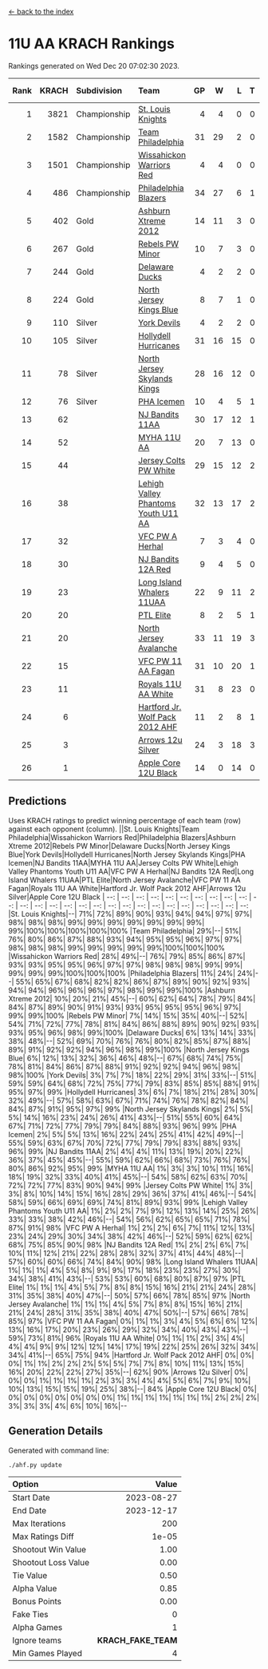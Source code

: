 [<- back to the index](readme.md)
# 11U AA KRACH Rankings
Rankings generated on Wed Dec 20 07:02:30 2023.

Rank|KRACH|Subdivision|Team|GP|W|L|T|OTW|OTL|SoS|Exp Wins|Win Diff
---:|---:|:---|:---|---:|---:|---:|---:|---:|---:|---:|---:|---:
1|3821|Championship|[St. Louis Knights](https://gamesheetstats.com/seasons/3659/teams/143319/schedule)|4|4|0|0|0|0|127|4.8|-0.0
2|1582|Championship|[Team Philadelphia](https://gamesheetstats.com/seasons/3659/teams/140788/schedule)|31|29|2|0|1|0|126|29.9|0.0
3|1501|Championship|[Wissahickon Warriors Red](https://gamesheetstats.com/seasons/3659/teams/140468/schedule)|4|4|0|0|1|0|48|4.8|-0.0
4|486|Championship|[Philadelphia Blazers](https://gamesheetstats.com/seasons/3659/teams/140785/schedule)|34|27|6|1|0|1|309|28.3|-0.0
5|402|Gold|[Ashburn Xtreme 2012](https://gamesheetstats.com/seasons/3659/teams/140775/schedule)|14|11|3|0|1|0|275|11.9|0.0
6|267|Gold|[Rebels PW Minor](https://gamesheetstats.com/seasons/3659/teams/140786/schedule)|10|7|3|0|0|0|263|7.9|0.0
7|244|Gold|[Delaware Ducks](https://gamesheetstats.com/seasons/3659/teams/140453/schedule)|4|2|2|0|0|0|456|2.9|0.0
8|224|Gold|[North Jersey Kings Blue](https://gamesheetstats.com/seasons/3659/teams/140459/schedule)|8|7|1|0|0|0|35|7.9|0.0
9|110|Silver|[York Devils](https://gamesheetstats.com/seasons/3659/teams/140469/schedule)|4|2|2|0|1|0|640|2.9|0.0
10|105|Silver|[Hollydell Hurricanes](https://gamesheetstats.com/seasons/3659/teams/140777/schedule)|31|16|15|0|1|2|463|16.9|0.0
11|78|Silver|[North Jersey Skylands Kings](https://gamesheetstats.com/seasons/3659/teams/140784/schedule)|28|16|12|0|2|2|198|16.9|0.0
12|76|Silver|[PHA Icemen](https://gamesheetstats.com/seasons/3659/teams/143313/schedule)|10|4|5|1|1|0|264|5.4|0.0
13|62||[NJ Bandits 11AA](https://gamesheetstats.com/seasons/3659/teams/140782/schedule)|30|17|12|1|0|2|138|18.4|0.0
14|52||[MYHA 11U AA](https://gamesheetstats.com/seasons/3659/teams/140781/schedule)|20|7|13|0|0|0|379|7.9|0.0
15|44||[Jersey Colts PW White](https://gamesheetstats.com/seasons/3659/teams/140778/schedule)|29|15|12|2|2|0|113|16.9|0.0
16|38||[Lehigh Valley Phantoms Youth U11 AA](https://gamesheetstats.com/seasons/3659/teams/140779/schedule)|32|13|17|2|1|1|314|14.9|0.0
17|32||[VFC PW A Herhal](https://gamesheetstats.com/seasons/3659/teams/140467/schedule)|7|3|4|0|1|1|100|3.9|0.0
18|30||[NJ Bandits 12A Red](https://gamesheetstats.com/seasons/3659/teams/140458/schedule)|9|4|5|0|0|0|39|4.9|0.0
19|23||[Long Island Whalers 11UAA](https://gamesheetstats.com/seasons/3659/teams/140780/schedule)|22|9|11|2|0|1|65|10.9|0.0
20|20||[PTL Elite](https://gamesheetstats.com/seasons/3659/teams/140462/schedule)|8|2|5|1|0|0|46|3.4|0.0
21|20||[North Jersey Avalanche](https://gamesheetstats.com/seasons/3659/teams/140783/schedule)|33|11|19|3|1|4|158|13.4|0.0
22|15||[VFC PW 11 AA Fagan](https://gamesheetstats.com/seasons/3659/teams/140789/schedule)|31|10|20|1|3|1|212|11.4|0.0
23|11||[Royals 11U AA White](https://gamesheetstats.com/seasons/3659/teams/140787/schedule)|31|8|23|0|1|0|294|8.9|0.0
24|6||[Hartford Jr. Wolf Pack 2012 AHF](https://gamesheetstats.com/seasons/3659/teams/140776/schedule)|11|2|8|1|0|0|36|3.4|0.0
25|3||[Arrows 12u Silver](https://gamesheetstats.com/seasons/3659/teams/140774/schedule)|24|3|18|3|0|1|58|5.4|0.0
26|1||[Apple Core 12U Black](https://gamesheetstats.com/seasons/3659/teams/140773/schedule)|14|0|14|0|0|0|325|0.9|0.0

## Predictions
Uses KRACH ratings to predict winning percentage of each team (row) against each opponent (column).
||St. Louis Knights|Team Philadelphia|Wissahickon Warriors Red|Philadelphia Blazers|Ashburn Xtreme 2012|Rebels PW Minor|Delaware Ducks|North Jersey Kings Blue|York Devils|Hollydell Hurricanes|North Jersey Skylands Kings|PHA Icemen|NJ Bandits 11AA|MYHA 11U AA|Jersey Colts PW White|Lehigh Valley Phantoms Youth U11 AA|VFC PW A Herhal|NJ Bandits 12A Red|Long Island Whalers 11UAA|PTL Elite|North Jersey Avalanche|VFC PW 11 AA Fagan|Royals 11U AA White|Hartford Jr. Wolf Pack 2012 AHF|Arrows 12u Silver|Apple Core 12U Black
| --: | --: | --: | --: | --: | --: | --: | --: | --: | --: | --: | --: | --: | --: | --: | --: | --: | --: | --: | --: | --: | --: | --: | --: | --: | --: | --: 
|St. Louis Knights|--| 71%| 72%| 89%| 90%| 93%| 94%| 94%| 97%| 97%| 98%| 98%| 98%| 99%| 99%| 99%| 99%| 99%| 99%| 99%| 99%|100%|100%|100%|100%|100%
|Team Philadelphia| 29%|--| 51%| 76%| 80%| 86%| 87%| 88%| 93%| 94%| 95%| 95%| 96%| 97%| 97%| 98%| 98%| 98%| 99%| 99%| 99%| 99%| 99%|100%|100%|100%
|Wissahickon Warriors Red| 28%| 49%|--| 76%| 79%| 85%| 86%| 87%| 93%| 93%| 95%| 95%| 96%| 97%| 97%| 98%| 98%| 98%| 99%| 99%| 99%| 99%| 99%|100%|100%|100%
|Philadelphia Blazers| 11%| 24%| 24%|--| 55%| 65%| 67%| 68%| 82%| 82%| 86%| 87%| 89%| 90%| 92%| 93%| 94%| 94%| 96%| 96%| 96%| 97%| 98%| 99%| 99%|100%
|Ashburn Xtreme 2012| 10%| 20%| 21%| 45%|--| 60%| 62%| 64%| 78%| 79%| 84%| 84%| 87%| 89%| 90%| 91%| 93%| 93%| 95%| 95%| 95%| 96%| 97%| 99%| 99%|100%
|Rebels PW Minor|  7%| 14%| 15%| 35%| 40%|--| 52%| 54%| 71%| 72%| 77%| 78%| 81%| 84%| 86%| 88%| 89%| 90%| 92%| 93%| 93%| 95%| 96%| 98%| 99%|100%
|Delaware Ducks|  6%| 13%| 14%| 33%| 38%| 48%|--| 52%| 69%| 70%| 76%| 76%| 80%| 82%| 85%| 87%| 88%| 89%| 91%| 92%| 92%| 94%| 96%| 98%| 99%|100%
|North Jersey Kings Blue|  6%| 12%| 13%| 32%| 36%| 46%| 48%|--| 67%| 68%| 74%| 75%| 78%| 81%| 84%| 86%| 87%| 88%| 91%| 92%| 92%| 94%| 96%| 98%| 98%|100%
|York Devils|  3%|  7%|  7%| 18%| 22%| 29%| 31%| 33%|--| 51%| 59%| 59%| 64%| 68%| 72%| 75%| 77%| 79%| 83%| 85%| 85%| 88%| 91%| 95%| 97%| 99%
|Hollydell Hurricanes|  3%|  6%|  7%| 18%| 21%| 28%| 30%| 32%| 49%|--| 57%| 58%| 63%| 67%| 71%| 74%| 76%| 78%| 82%| 84%| 84%| 87%| 91%| 95%| 97%| 99%
|North Jersey Skylands Kings|  2%|  5%|  5%| 14%| 16%| 23%| 24%| 26%| 41%| 43%|--| 51%| 55%| 60%| 64%| 67%| 71%| 72%| 77%| 79%| 79%| 84%| 88%| 93%| 96%| 99%
|PHA Icemen|  2%|  5%|  5%| 13%| 16%| 22%| 24%| 25%| 41%| 42%| 49%|--| 55%| 59%| 63%| 67%| 70%| 72%| 77%| 79%| 79%| 83%| 88%| 93%| 96%| 99%
|NJ Bandits 11AA|  2%|  4%|  4%| 11%| 13%| 19%| 20%| 22%| 36%| 37%| 45%| 45%|--| 55%| 59%| 62%| 66%| 68%| 73%| 76%| 76%| 80%| 86%| 92%| 95%| 99%
|MYHA 11U AA|  1%|  3%|  3%| 10%| 11%| 16%| 18%| 19%| 32%| 33%| 40%| 41%| 45%|--| 54%| 58%| 62%| 63%| 70%| 72%| 72%| 77%| 83%| 90%| 94%| 99%
|Jersey Colts PW White|  1%|  3%|  3%|  8%| 10%| 14%| 15%| 16%| 28%| 29%| 36%| 37%| 41%| 46%|--| 54%| 58%| 59%| 66%| 69%| 69%| 74%| 81%| 89%| 93%| 99%
|Lehigh Valley Phantoms Youth U11 AA|  1%|  2%|  2%|  7%|  9%| 12%| 13%| 14%| 25%| 26%| 33%| 33%| 38%| 42%| 46%|--| 54%| 56%| 62%| 65%| 65%| 71%| 78%| 87%| 91%| 98%
|VFC PW A Herhal|  1%|  2%|  2%|  6%|  7%| 11%| 12%| 13%| 23%| 24%| 29%| 30%| 34%| 38%| 42%| 46%|--| 52%| 59%| 62%| 62%| 68%| 75%| 85%| 90%| 98%
|NJ Bandits 12A Red|  1%|  2%|  2%|  6%|  7%| 10%| 11%| 12%| 21%| 22%| 28%| 28%| 32%| 37%| 41%| 44%| 48%|--| 57%| 60%| 60%| 66%| 74%| 84%| 90%| 98%
|Long Island Whalers 11UAA|  1%|  1%|  1%|  4%|  5%|  8%|  9%|  9%| 17%| 18%| 23%| 23%| 27%| 30%| 34%| 38%| 41%| 43%|--| 53%| 53%| 60%| 68%| 80%| 87%| 97%
|PTL Elite|  1%|  1%|  1%|  4%|  5%|  7%|  8%|  8%| 15%| 16%| 21%| 21%| 24%| 28%| 31%| 35%| 38%| 40%| 47%|--| 50%| 57%| 66%| 78%| 85%| 97%
|North Jersey Avalanche|  1%|  1%|  1%|  4%|  5%|  7%|  8%|  8%| 15%| 16%| 21%| 21%| 24%| 28%| 31%| 35%| 38%| 40%| 47%| 50%|--| 57%| 66%| 78%| 85%| 97%
|VFC PW 11 AA Fagan|  0%|  1%|  1%|  3%|  4%|  5%|  6%|  6%| 12%| 13%| 16%| 17%| 20%| 23%| 26%| 29%| 32%| 34%| 40%| 43%| 43%|--| 59%| 73%| 81%| 96%
|Royals 11U AA White|  0%|  1%|  1%|  2%|  3%|  4%|  4%|  4%|  9%|  9%| 12%| 12%| 14%| 17%| 19%| 22%| 25%| 26%| 32%| 34%| 34%| 41%|--| 65%| 75%| 94%
|Hartford Jr. Wolf Pack 2012 AHF|  0%|  0%|  0%|  1%|  1%|  2%|  2%|  2%|  5%|  5%|  7%|  7%|  8%| 10%| 11%| 13%| 15%| 16%| 20%| 22%| 22%| 27%| 35%|--| 62%| 90%
|Arrows 12u Silver|  0%|  0%|  0%|  1%|  1%|  1%|  1%|  2%|  3%|  3%|  4%|  4%|  5%|  6%|  7%|  9%| 10%| 10%| 13%| 15%| 15%| 19%| 25%| 38%|--| 84%
|Apple Core 12U Black|  0%|  0%|  0%|  0%|  0%|  0%|  0%|  0%|  1%|  1%|  1%|  1%|  1%|  1%|  1%|  2%|  2%|  2%|  3%|  3%|  3%|  4%|  6%| 10%| 16%|--

## Generation Details

Generated with command line:
```
./ahf.py update
```

| Option | Value |
| :----- | ----: |
| Start Date | 2023-08-27 |
| End Date | 2023-12-17 |
| Max Iterations | 200 |
| Max Ratings Diff | 1e-05 |
| Shootout Win Value | 1.00 |
| Shootout Loss Value | 0.00 |
| Tie Value | 0.50 |
| Alpha Value | 0.85 |
| Bonus Points | 0.00 |
| Fake Ties | 0 |
| Alpha Games | 1 |
| Ignore teams | __KRACH_FAKE_TEAM__ |
| Min Games Played | 4 |

